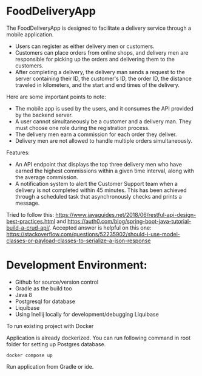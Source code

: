 # FoodDeliveryApp

The FoodDeliveryApp is designed to facilitate a delivery service through a mobile application. 

- Users can register as either delivery men or customers. 
- Customers can place orders from online shops, and delivery men are responsible for picking up the orders and delivering them to the customers. 
- After completing a delivery, the delivery man sends a request to the server containing their ID, the customer's ID, the order ID, the distance traveled in kilometers, and the start and end times of the delivery.

Here are some important points to note:

- The mobile app is used by the users, and it consumes the API provided by the backend server.
- A user cannot simultaneously be a customer and a delivery man. They must choose one role during the registration process.
- The delivery men earn a commission for each order they deliver.
- Delivery men are not allowed to handle multiple orders simultaneously.

Features:

- An API endpoint that displays the top three delivery men who have earned the highest commissions within a given time interval, along with the average commission.
- A notification system to alert the Customer Support team when a delivery is not completed within 45 minutes. This has been achieved through a scheduled task that asynchronously checks and prints a message.

Tried to follow this: https://www.javaguides.net/2018/06/restful-api-design-best-practices.html
and https://auth0.com/blog/spring-boot-java-tutorial-build-a-crud-api/. Accepted answer is helpful on this one: https://stackoverflow.com/questions/52235902/should-i-use-model-classes-or-payload-classes-to-serialize-a-json-response

# Development Environment:

- Github for source/version control
- Gradle as the build too
- Java 8
- Postgresql for database
- Liquibase
- Using Inellij locally for development/debugging 
Liquibase


To run existing project with Docker

Application is already dockerized. You can run following command in root folder for setting up Postgres database.

`docker compose up`

Run application from Gradle or ide.